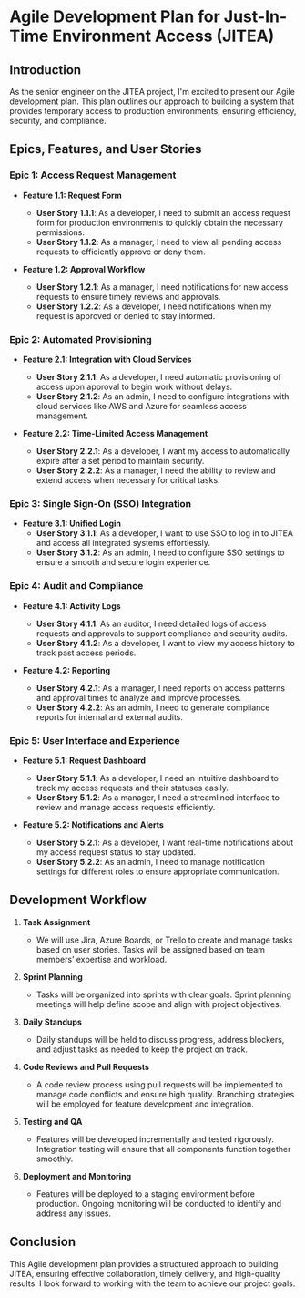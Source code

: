# Agile Development Plan for Just-In-Time Environment Access (JITEA)

## Introduction
As the senior engineer on the JITEA project, I'm excited to present our Agile development plan. This plan outlines our approach to building a system that provides temporary access to production environments, ensuring efficiency, security, and compliance.

## Epics, Features, and User Stories

### Epic 1: Access Request Management
- **Feature 1.1: Request Form**
  - **User Story 1.1.1**: As a developer, I need to submit an access request form for production environments to quickly obtain the necessary permissions.
  - **User Story 1.1.2**: As a manager, I need to view all pending access requests to efficiently approve or deny them.

- **Feature 1.2: Approval Workflow**
  - **User Story 1.2.1**: As a manager, I need notifications for new access requests to ensure timely reviews and approvals.
  - **User Story 1.2.2**: As a developer, I need notifications when my request is approved or denied to stay informed.

### Epic 2: Automated Provisioning
- **Feature 2.1: Integration with Cloud Services**
  - **User Story 2.1.1**: As a developer, I need automatic provisioning of access upon approval to begin work without delays.
  - **User Story 2.1.2**: As an admin, I need to configure integrations with cloud services like AWS and Azure for seamless access management.

- **Feature 2.2: Time-Limited Access Management**
  - **User Story 2.2.1**: As a developer, I want my access to automatically expire after a set period to maintain security.
  - **User Story 2.2.2**: As a manager, I need the ability to review and extend access when necessary for critical tasks.

### Epic 3: Single Sign-On (SSO) Integration
- **Feature 3.1: Unified Login**
  - **User Story 3.1.1**: As a developer, I want to use SSO to log in to JITEA and access all integrated systems effortlessly.
  - **User Story 3.1.2**: As an admin, I need to configure SSO settings to ensure a smooth and secure login experience.

### Epic 4: Audit and Compliance
- **Feature 4.1: Activity Logs**
  - **User Story 4.1.1**: As an auditor, I need detailed logs of access requests and approvals to support compliance and security audits.
  - **User Story 4.1.2**: As a developer, I want to view my access history to track past access periods.

- **Feature 4.2: Reporting**
  - **User Story 4.2.1**: As a manager, I need reports on access patterns and approval times to analyze and improve processes.
  - **User Story 4.2.2**: As an admin, I need to generate compliance reports for internal and external audits.

### Epic 5: User Interface and Experience
- **Feature 5.1: Request Dashboard**
  - **User Story 5.1.1**: As a developer, I need an intuitive dashboard to track my access requests and their statuses easily.
  - **User Story 5.1.2**: As a manager, I need a streamlined interface to review and manage access requests efficiently.

- **Feature 5.2: Notifications and Alerts**
  - **User Story 5.2.1**: As a developer, I want real-time notifications about my access request status to stay updated.
  - **User Story 5.2.2**: As an admin, I need to manage notification settings for different roles to ensure appropriate communication.

## Development Workflow

1. **Task Assignment**
   - We will use Jira, Azure Boards, or Trello to create and manage tasks based on user stories. Tasks will be assigned based on team members’ expertise and workload.

2. **Sprint Planning**
   - Tasks will be organized into sprints with clear goals. Sprint planning meetings will help define scope and align with project objectives.

3. **Daily Standups**
   - Daily standups will be held to discuss progress, address blockers, and adjust tasks as needed to keep the project on track.

4. **Code Reviews and Pull Requests**
   - A code review process using pull requests will be implemented to manage code conflicts and ensure high quality. Branching strategies will be employed for feature development and integration.

5. **Testing and QA**
   - Features will be developed incrementally and tested rigorously. Integration testing will ensure that all components function together smoothly.

6. **Deployment and Monitoring**
   - Features will be deployed to a staging environment before production. Ongoing monitoring will be conducted to identify and address any issues.

## Conclusion
This Agile development plan provides a structured approach to building JITEA, ensuring effective collaboration, timely delivery, and high-quality results. I look forward to working with the team to achieve our project goals.

